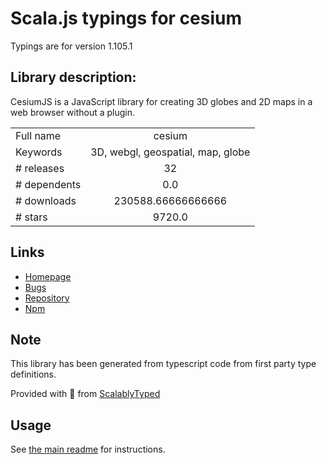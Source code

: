 
# Scala.js typings for cesium

Typings are for version 1.105.1

## Library description:
CesiumJS is a JavaScript library for creating 3D globes and 2D maps in a web browser without a plugin.

|                    |                 |
| ------------------ | :-------------: |
| Full name          | cesium |
| Keywords           | 3D, webgl, geospatial, map, globe |
| # releases         | 32 |
| # dependents       | 0.0 |
| # downloads        | 230588.66666666666 |
| # stars            | 9720.0 |

## Links
- [Homepage](http://cesium.com/cesiumjs/)
- [Bugs](https://github.com/CesiumGS/cesium/issues)
- [Repository](https://github.com/CesiumGS/cesium)
- [Npm](https://www.npmjs.com/package/cesium)
    


## Note
This library has been generated from typescript code from first party type definitions.

Provided with :purple_heart: from [ScalablyTyped](https://github.com/oyvindberg/ScalablyTyped)

## Usage
See [the main readme](../../readme.md) for instructions.


